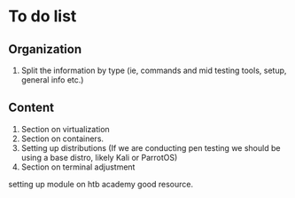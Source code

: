 # To do list

## Organization

1. Split the information by type (ie, commands and mid testing tools, setup, general info etc.)

## Content

1. Section on virtualization
2. Section on containers.
3. Setting up distributions (If we are conducting pen testing we should be using a base distro, likely Kali or ParrotOS)
4. Section on terminal adjustment

setting up module on htb academy good resource.
